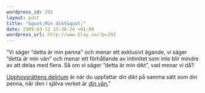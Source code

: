 ```yaml
--- 
wordpress_id: 292
layout: post
title: "&quot;Min dikt&quot;"
date: 2009-03-12 15:38:24 +01:00
wordpress_url: http://www.blay.se/?p=292
---
```

“Vi säger “detta är min penna" och menar ett exklusivt ägande, vi säger “detta är min vän” och menar ett förhållande av intimitet som inte blir mindre av att delas med flera. Så om vi säger “detta är min dikt”, vad menar vi då?

<a href="http://www.dn.se/kultur-noje/debatt-essa/min-dikt-ar-min-1.819504">Upphovsrättens delirium</a> är när du uppfattar din dikt på samma sätt som din penna, när den i själva verket är <a href="http://copyriot.se/2007/12/21/arkivfeber-och-batfard/">din vän.</a>”
